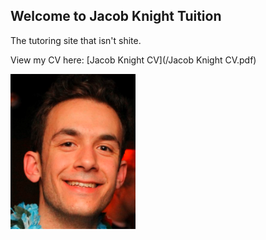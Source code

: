 ## Welcome to Jacob Knight Tuition

The tutoring site that isn't shite.

View my CV here: [Jacob Knight CV](/Jacob Knight CV.pdf)

<img src="headshot.PNG" alt="Photo" width="200"/>

